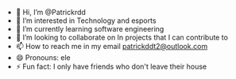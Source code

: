 - 👋 Hi, I’m @Patrickrdd
- 👀 I’m interested in Technology and esports
- 🌱 I’m currently learning software engineering
- 💞️ I’m looking to collaborate on In projects that I can contribute to
- 📫 How to reach me in my email patrickddt2@outlook.com
- 😄 Pronouns: ele
- ⚡ Fun fact: I only have friends who don't leave their house

<!---
Patrickrdd/Patrickrdd is a ✨ special ✨ repository because its `README.md` (this file) appears on your GitHub profile.
You can click the Preview link to take a look at your changes.
--->
